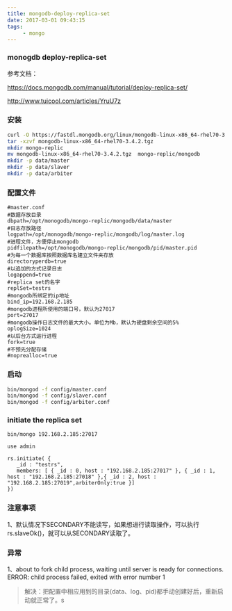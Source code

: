 ```yaml
---
title: mongodb-deploy-replica-set
date: 2017-03-01 09:43:15
tags:
     - mongo
---
```



### monogdb deploy-replica-set

参考文档：

https://docs.mongodb.com/manual/tutorial/deploy-replica-set/

http://www.tuicool.com/articles/YruU7z


### 安装

```bash
curl -O https://fastdl.mongodb.org/linux/mongodb-linux-x86_64-rhel70-3.4.2.tgz
tar -xzvf mongodb-linux-x86_64-rhel70-3.4.2.tgz
mkdir mongo-replic
mv mongodb-linux-x86_64-rhel70-3.4.2.tgz  mongo-replic/mongodb
mkdir -p data/master
mkdir -p data/slaver  
mkdir -p data/arbiter
```
<!--more-->

### 配置文件

```
#master.conf
#数据存放目录
dbpath=/opt/monogodb/mongo-replic/mongodb/data/master
#日志存放路径
logpath=/opt/monogodb/mongo-replic/mongodb/log/master.log
#进程文件，方便停止mongodb
pidfilepath=/opt/monogodb/mongo-replic/mongodb/pid/master.pid
#为每一个数据库按照数据库名建立文件夹存放
directoryperdb=true
#以追加的方式记录日志
logappend=true
#replica set的名字
replSet=testrs
#mongodb所绑定的ip地址
bind_ip=192.168.2.185
#mongodb进程所使用的端口号，默认为27017
port=27017
#mongodb操作日志文件的最大大小。单位为Mb，默认为硬盘剩余空间的5%
oplogSize=1024
#以后台方式运行进程
fork=true
#不预先分配存储
#noprealloc=true

```


### 启动

``` bash
bin/mongod -f config/master.conf
bin/mongod -f config/slaver.conf
bin/mongod -f config/arbiter.conf
```


### initiate the replica set

```
bin/mongo 192.168.2.185:27017

use admin

rs.initiate( {
   _id : "testrs",
   members: [ { _id : 0, host : "192.168.2.185:27017" }, { _id : 1, host : "192.168.2.185:27018" },{ _id : 2, host : "192.168.2.185:27019",arbiterOnly:true }]
})
```


### 注意事项

1、默认情况下SECONDARY不能读写，如果想进行读取操作，可以执行rs.slaveOk()，就可以从SECONDARY读取了。



### 异常

1、about to fork child process, waiting until server is ready for connections.
   ERROR: child process failed, exited with error number 1

> 解决：把配置中相应用到的目录(data、log、pid)都手动创建好后，重新启动就正常了。s